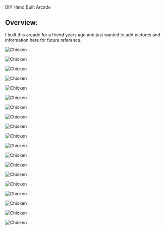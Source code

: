 DIY Hand Built Arcade
## Overview:
I built this arcade for a friend years ago and just wanted to add pictures and information here for future reference. 

![Chicken](https://github.com/ciwen3/Public/blob/master/DIY%20Arcade/photos/1.jpg "Chicken")

![Chicken](https://github.com/ciwen3/Public/blob/master/DIY%20Arcade/photos/2.jpg "Chicken")

![Chicken](https://github.com/ciwen3/Public/blob/master/DIY%20Arcade/photos/3.jpg "Chicken")

![Chicken](https://github.com/ciwen3/Public/blob/master/DIY%20Arcade/photos/4.jpg "Chicken")

![Chicken](https://github.com/ciwen3/Public/blob/master/DIY%20Arcade/photos/5.jpg "Chicken")

![Chicken](https://github.com/ciwen3/Public/blob/master/DIY%20Arcade/photos/6.jpg "Chicken")

![Chicken](https://github.com/ciwen3/Public/blob/master/DIY%20Arcade/photos/7.jpg "Chicken")

![Chicken](https://github.com/ciwen3/Public/blob/master/DIY%20Arcade/photos/8.jpg "Chicken")

![Chicken](https://github.com/ciwen3/Public/blob/master/DIY%20Arcade/photos/9.jpg "Chicken")

![Chicken](https://github.com/ciwen3/Public/blob/master/DIY%20Arcade/photos/10.jpg "Chicken")

![Chicken](https://github.com/ciwen3/Public/blob/master/DIY%20Arcade/photos/11.jpg "Chicken")

![Chicken](https://github.com/ciwen3/Public/blob/master/DIY%20Arcade/photos/12.jpg "Chicken")

![Chicken](https://github.com/ciwen3/Public/blob/master/DIY%20Arcade/photos/13.jpg "Chicken")

![Chicken](https://github.com/ciwen3/Public/blob/master/DIY%20Arcade/photos/14.jpg "Chicken")

![Chicken](https://github.com/ciwen3/Public/blob/master/DIY%20Arcade/photos/15.jpg "Chicken")

![Chicken](https://github.com/ciwen3/Public/blob/master/DIY%20Arcade/photos/16.jpg "Chicken")

![Chicken](https://github.com/ciwen3/Public/blob/master/DIY%20Arcade/photos/17.jpg "Chicken")

![Chicken](https://github.com/ciwen3/Public/blob/master/DIY%20Arcade/photos/18.jpg "Chicken")

![Chicken](https://github.com/ciwen3/Public/blob/master/DIY%20Arcade/photos/19.jpg "Chicken")